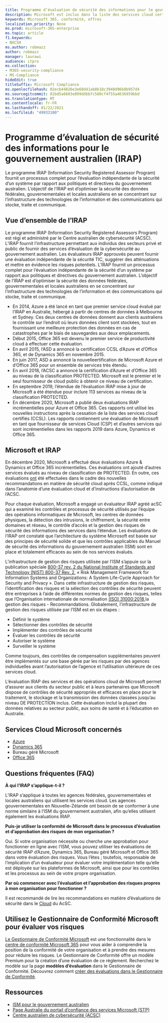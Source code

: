 ```yaml
---
title: Programme d’évaluation de sécurité des informations pour le gouvernement australien (IRAP)
description: Microsoft est inclus dans la liste des services cloud certifiés australiens pour les données DLM (Unclassified Dissemination Limiting Markers) et PROTECTED en fonction d’une évaluation et d’une certification IRAP par le Centre australien de cybersécurité (ACSC).
keywords: Microsoft 365, conformité, offres
localization_priority: None
ms.prod: microsoft-365-enterprise
ms.topic: article
f1.keywords:
- NOCSH
ms.author: robmazz
author: robmazz
manager: laurawi
audience: itpro
ms.collection:
- M365-security-compliance
- MS-Compliance
hideEdit: true
titleSuffix: Microsoft Compliance
ms.openlocfilehash: 02ecb44826e3e68d41ab0b18c3940d96b8b957d4
ms.sourcegitcommit: 81bd5a6603e899ddbb7c580cf4f55a4636959bbd
ms.translationtype: MT
ms.contentlocale: fr-FR
ms.lasthandoff: 01/22/2021
ms.locfileid: "49933100"
---
```

# <a name="australian-government-information-security-registered-assessor-program-irap"></a>Programme d’évaluation de sécurité des informations pour le gouvernement australien (IRAP)

Le programme IRAP (Information Security Registered Assessor Program) fournit un processus complet pour l’évaluation indépendante de la sécurité d’un système par rapport aux politiques et directives du gouvernement australien. L’objectif de l’IRAP est d’optimiser la sécurité des données fédérales, gouvernementales et locales australiens en se concentrant sur l’infrastructure des technologies de l’information et des communications qui stocke, traite et communique.

## <a name="irap-overview"></a>Vue d’ensemble de l’IRAP

Le programme IRAP (Information Security Registered Assessors Program) est régi et administré par le Centre australien de cybersécurité (ACSC). L’IRAP fournit l’infrastructure permettant aux individus des secteurs privé et public de fournir des services d’évaluation de la cybersécurité au gouvernement australien. Les évaluateurs IRAP approuvés peuvent fournir une évaluation indépendante de la sécurité TIC, suggérer des atténuations et mettre en évidence les risques potentiels. L’IRAP fournit un processus complet pour l’évaluation indépendante de la sécurité d’un système par rapport aux politiques et directives du gouvernement australien. L’objectif de l’IRAP est d’optimiser la sécurité des données fédérales, gouvernementales et locales australiens en se concentrant sur l’infrastructure des technologies de l’information et des communications qui stocke, traite et communique.

- En 2014, Azure a été lancé en tant que premier service cloud évalué par l’IRAP en Australie, hébergé à partir de centres de données à Melbourne et Sydney. Ces deux centres de données donnent aux clients australiens le contrôle sur l’endroit où leurs données client sont stockées, tout en fournissant une meilleure protection des données en cas de catastrophes par le biais de sauvegardes aux deux emplacements.
- Début 2015, Office 365 est devenu le premier service de productivité cloud à effectuer cette évaluation.
- En avril 2015, l’ASD a annoncé la certification CCSL d’Azure et d’Office 365, et de Dynamics 365 en novembre 2015.
- En juin 2017, ASD a annoncé la nouvelleertification de Microsoft Azure et d’Office 365 pour un ensemble de services très étendu.
- En avril 2018, l’ACSC a annoncé la certification d’Azure et d’Office 365 au niveau de la classification PROTECTED. Microsoft est le premier et le seul fournisseur de cloud public à obtenir ce niveau de certification.
- En septembre 2019, l’étendue de l’évaluation IRAP mise à jour de Microsoft a été étendue pour inclure 113 services au niveau de la classification PROTECTED.
- En décembre 2020, Microsoft a publié deux évaluations IRAP incrémentielles pour Azure et Office 365. Ces rapports ont utilisé les nouvelles instructions après la cessation de la liste des services cloud certifiés (CCSL). Les rapports contiennent une évaluation de Microsoft en tant que fournisseur de services Cloud (CSP) et d’autres services qui sont incrémentielles dans les rapports 2019 dans Azure, Dynamics et Office 365.

## <a name="microsoft-and-irap"></a>Microsoft et IRAP

En décembre 2020, Microsoft a effectué deux évaluations Azure & Dynamics et Office 365 incrémentielles. Ces évaluations ont ajouté d’autres services évalués au niveau de classification de PROTECTED. En outre, ces évaluations [ont](https://www.cyber.gov.au/acsc/government/cloud-security-guidance) été effectuées dans le cadre des nouvelles recommandations en matière de sécurité cloud après CCSL, comme indiqué dans l’anatomie d’une évaluation cloud et d’instructions d’autorisation de l’ACSC.

Pour chaque évaluation, Microsoft a engagé un évaluateur IRAP agréé acSC qui a examiné les contrôles et processus de sécurité utilisés par l’équipe des opérations informatiques de Microsoft, les centres de données physiques, la détection des intrusions, le chiffrement, la sécurité entre domaines et réseau, le contrôle d’accès et la gestion des risques de sécurité des informations des services dans l’étendue. Les évaluations de l’IRAP ont constaté que l’architecture du système Microsoft est basée sur des principes de sécurité solide et que les contrôles applicables du Manuel de sécurité des informations du gouvernement australien (ISM) sont en place et totalement efficaces au sein de nos services évalués.

L’infrastructure de gestion des risques utilisée par l’ISM s’appuie sur la publication spéciale [800-37 rev. 2 du National Institute of Standards and Technology (NIST) 800-37 Rev. 2](https://csrc.nist.gov/publications/detail/sp/800-37/rev-2/final), « Risk Management Framework for Information Systems and Organizations: A System Life-Cycle Approach for Security and Privacy ». Dans cette infrastructure de gestion des risques, l’identification des risques et la sélection des contrôles de sécurité peuvent être entreprises à l’aide de différentes normes de gestion des risques, telles que l’Organisation internationale de normalisation [(ISO) 31000:2018,](https://www.iso.org/standard/65694.html)la gestion des risques - Recommandations. Globalement, l’infrastructure de gestion des risques utilisée par l’ISM est en six étapes :

- Définir le système
- Sélectionner des contrôles de sécurité
- Implémenter des contrôles de sécurité
- Évaluer les contrôles de sécurité
- Autoriser le système
- Surveiller le système

Comme toujours, des contrôles de compensation supplémentaires peuvent être implémentés sur une base gérée par les risques par des agences individuelles avant l’autorisation de l’agence et l’utilisation ultérieure de ces services cloud.

L’évaluation IRAP des services et des opérations cloud de Microsoft permet d’assurer aux clients du secteur public et à leurs partenaires que Microsoft dispose de contrôles de sécurité appropriés et efficaces en place pour le traitement, le stockage et la transmission des données classées jusqu’au niveau DE PROTECTION inclus. Cette évaluation inclut la plupart des données relatives au secteur public, aux soins de santé et à l’éducation en Australie.

## <a name="microsoft-in-scope-cloud-services"></a>Services Cloud Microsoft concernés

- [Azure](https://aka.ms/AzureCompliance)
- [Dynamics 365](https://aka.ms/d365-compliance-list)
- Bureau géré Microsoft
- [Office 365](https://aka.ms/Office365ComplianceOfferings)

## <a name="frequently-asked-questions"></a>Questions fréquentes (FAQ)

**À qui l’IRAP s’applique-t-il ?**

L’IRAP s’applique à toutes les agences fédérales, gouvernementales et locales australiens qui utilisent les services cloud. Les agences gouvernementales en Nouvelle-Zélande ont besoin de se conformer à une norme similaire à l’ISM du gouvernement australien, afin qu’elles utilisent également les évaluations IRAP.

**Puis-je utiliser la conformité de Microsoft dans le processus d’évaluation et d’approbation des risques de mon organisation ?**

Oui. Si votre organisation nécessite ou cherche une approbation pour fonctionner en ligne avec l’ISM, vous pouvez utiliser les évaluations de sécurité IRAP d’Azure, Dynamics 365, Bureau géré Microsoft et Office 365 dans votre évaluation des risques. Vous l’êtes ; toutefois, responsable de l’implication d’un évaluateur pour évaluer votre implémentation telle qu’elle est déployée sur les plateformes de Microsoft, ainsi que pour les contrôles et les processus au sein de votre propre organisation.

**Par où commencer avec l’évaluation et l’approbation des risques propres à mon organisation pour fonctionner ?**

Il est recommandé de lire les recommandations en matière d’évaluations de sécurité dans le [Cloud](https://www.cyber.gov.au/acsc/government/cloud-security-guidance) du AcSC.

## <a name="use-microsoft-compliance-manager-to-assess-your-risk"></a>Utilisez le Gestionnaire de Conformité Microsoft pour évaluer vos risques

[Le Gestionnaire de Conformité Microsoft](https://docs.microsoft.com/microsoft-365/compliance/compliance-manager) est une fonctionnalité dans le [centre de conformité Microsoft 365](https://docs.microsoft.com/microsoft-365/compliance/microsoft-365-compliance-center) pour vous aider à comprendre la position de la conformité de votre organisation et à prendre des mesures pour réduire les risques. Le Gestionnaire de Conformité offre un modèle Premium pour la création d’une évaluation de ce règlement. Recherchez le modèle sur la page **modèles d’évaluation** dans le Gestionnaire de Conformité. Découvrez comment [créer des évaluations dans le Gestionnaire de Conformité](https://docs.microsoft.com/microsoft-365/compliance/compliance-manager-assessments).

## <a name="resources"></a>Ressources

- [ISM pour le gouvernement australien](https://acsc.gov.au/infosec/ism/index.htm)
- [Page Australie du portail d’confiance des services Microsoft (STP)](https://aka.ms/au-irap)
- [Centre australien de cybersécurité (ACSC)](https://www.cyber.gov.au)

